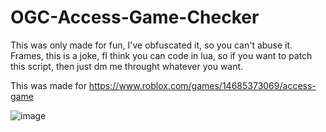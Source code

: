 # OGC-Access-Game-Checker
This was only made for fun, I've obfuscated it, so you can't abuse it.
Frames, this is a joke, fI think you can code in lua, so if you want to patch this script, then just dm me throught whatever you want.

This was made for https://www.roblox.com/games/14685373069/access-game

![image](https://github.com/hitshoCodes/OGC-Access-Game-Checker/assets/134806168/2bdc6732-eae0-47c1-b605-f4080909bde7)
